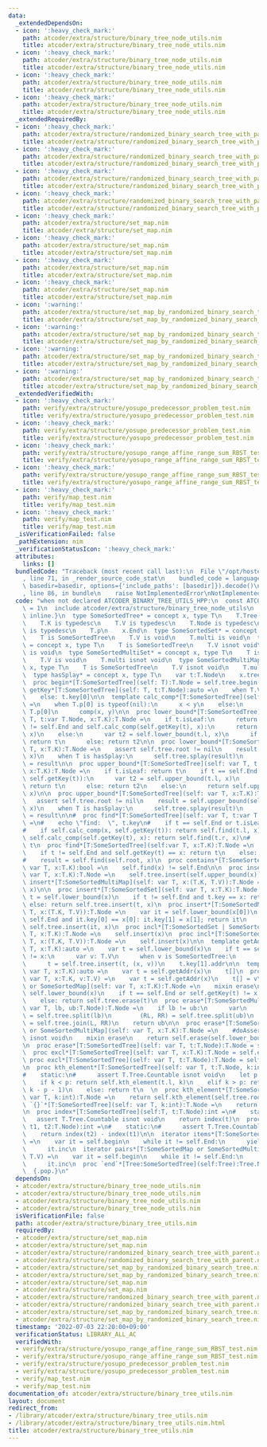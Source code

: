 ```yaml
---
data:
  _extendedDependsOn:
  - icon: ':heavy_check_mark:'
    path: atcoder/extra/structure/binary_tree_node_utils.nim
    title: atcoder/extra/structure/binary_tree_node_utils.nim
  - icon: ':heavy_check_mark:'
    path: atcoder/extra/structure/binary_tree_node_utils.nim
    title: atcoder/extra/structure/binary_tree_node_utils.nim
  - icon: ':heavy_check_mark:'
    path: atcoder/extra/structure/binary_tree_node_utils.nim
    title: atcoder/extra/structure/binary_tree_node_utils.nim
  - icon: ':heavy_check_mark:'
    path: atcoder/extra/structure/binary_tree_node_utils.nim
    title: atcoder/extra/structure/binary_tree_node_utils.nim
  _extendedRequiredBy:
  - icon: ':heavy_check_mark:'
    path: atcoder/extra/structure/randomized_binary_search_tree_with_parent.nim
    title: atcoder/extra/structure/randomized_binary_search_tree_with_parent.nim
  - icon: ':heavy_check_mark:'
    path: atcoder/extra/structure/randomized_binary_search_tree_with_parent.nim
    title: atcoder/extra/structure/randomized_binary_search_tree_with_parent.nim
  - icon: ':heavy_check_mark:'
    path: atcoder/extra/structure/randomized_binary_search_tree_with_parent.nim
    title: atcoder/extra/structure/randomized_binary_search_tree_with_parent.nim
  - icon: ':heavy_check_mark:'
    path: atcoder/extra/structure/randomized_binary_search_tree_with_parent.nim
    title: atcoder/extra/structure/randomized_binary_search_tree_with_parent.nim
  - icon: ':heavy_check_mark:'
    path: atcoder/extra/structure/set_map.nim
    title: atcoder/extra/structure/set_map.nim
  - icon: ':heavy_check_mark:'
    path: atcoder/extra/structure/set_map.nim
    title: atcoder/extra/structure/set_map.nim
  - icon: ':heavy_check_mark:'
    path: atcoder/extra/structure/set_map.nim
    title: atcoder/extra/structure/set_map.nim
  - icon: ':heavy_check_mark:'
    path: atcoder/extra/structure/set_map.nim
    title: atcoder/extra/structure/set_map.nim
  - icon: ':warning:'
    path: atcoder/extra/structure/set_map_by_randomized_binary_search_tree.nim
    title: atcoder/extra/structure/set_map_by_randomized_binary_search_tree.nim
  - icon: ':warning:'
    path: atcoder/extra/structure/set_map_by_randomized_binary_search_tree.nim
    title: atcoder/extra/structure/set_map_by_randomized_binary_search_tree.nim
  - icon: ':warning:'
    path: atcoder/extra/structure/set_map_by_randomized_binary_search_tree.nim
    title: atcoder/extra/structure/set_map_by_randomized_binary_search_tree.nim
  - icon: ':warning:'
    path: atcoder/extra/structure/set_map_by_randomized_binary_search_tree.nim
    title: atcoder/extra/structure/set_map_by_randomized_binary_search_tree.nim
  _extendedVerifiedWith:
  - icon: ':heavy_check_mark:'
    path: verify/extra/structure/yosupo_predecessor_problem_test.nim
    title: verify/extra/structure/yosupo_predecessor_problem_test.nim
  - icon: ':heavy_check_mark:'
    path: verify/extra/structure/yosupo_predecessor_problem_test.nim
    title: verify/extra/structure/yosupo_predecessor_problem_test.nim
  - icon: ':heavy_check_mark:'
    path: verify/extra/structure/yosupo_range_affine_range_sum_RBST_test.nim
    title: verify/extra/structure/yosupo_range_affine_range_sum_RBST_test.nim
  - icon: ':heavy_check_mark:'
    path: verify/extra/structure/yosupo_range_affine_range_sum_RBST_test.nim
    title: verify/extra/structure/yosupo_range_affine_range_sum_RBST_test.nim
  - icon: ':heavy_check_mark:'
    path: verify/map_test.nim
    title: verify/map_test.nim
  - icon: ':heavy_check_mark:'
    path: verify/map_test.nim
    title: verify/map_test.nim
  _isVerificationFailed: false
  _pathExtension: nim
  _verificationStatusIcon: ':heavy_check_mark:'
  attributes:
    links: []
  bundledCode: "Traceback (most recent call last):\n  File \"/opt/hostedtoolcache/Python/3.10.6/x64/lib/python3.10/site-packages/onlinejudge_verify/documentation/build.py\"\
    , line 71, in _render_source_code_stat\n    bundled_code = language.bundle(stat.path,\
    \ basedir=basedir, options={'include_paths': [basedir]}).decode()\n  File \"/opt/hostedtoolcache/Python/3.10.6/x64/lib/python3.10/site-packages/onlinejudge_verify/languages/nim.py\"\
    , line 86, in bundle\n    raise NotImplementedError\nNotImplementedError\n"
  code: "when not declared ATCODER_BINARY_TREE_UTILS_HPP:\n  const ATCODER_BINARY_TREE_UTILS_HPP*\
    \ = 1\n  include atcoder/extra/structure/binary_tree_node_utils\n  {.push discardable\
    \ inline.}\n  type SomeSortedTree* = concept x, type T\n    T.Tree is BinaryTree\n\
    \    T.K is typedesc\n    T.V is typedesc\n    T.Node is typedesc\n    T.multi\
    \ is typedesc\n    T.p\n    x.End\n  type SomeSortedSet* = concept x, type T\n\
    \    T is SomeSortedTree\n    T.V is void\n    T.multi is void\n  type SomeSortedMap*\
    \ = concept x, type T\n    T is SomeSortedTree\n    T.V isnot void\n    T.multi\
    \ is void\n  type SomeSortedMultiSet* = concept x, type T\n    T is SomeSortedTree\n\
    \    T.V is void\n    T.multi isnot void\n  type SomeSortedMultiMap* = concept\
    \ x, type T\n    T is SomeSortedTree\n    T.V isnot void\n    T.multi isnot void\n\
    \  type hasSplay* = concept x, type T\n    var t:T.Node\n    x.tree.splay(t)\n\
    \  proc begin*[T:SomeSortedTree](self: T):T.Node = self.tree.begin()\n\n  proc\
    \ getKey*[T:SomeSortedTree](self: T, t:T.Node):auto =\n    when T.V is void: t.key\n\
    \    else: t.key[0]\n\n  template calc_comp*[T:SomeSortedTree](self:T, x, y:T.K):bool\
    \ =\n    when T.p[0] is typeof(nil):\n      x < y\n    else:\n      let comp =\
    \ T.p[0]\n      comp(x, y)\n\n  proc lower_bound*[T:SomeSortedTree](self: var\
    \ T, t:var T.Node, x:T.K):T.Node =\n    if t.isLeaf:\n      return t\n    if t\
    \ != self.End and self.calc_comp(self.getKey(t), x):\n      return self.lower_bound(t.r,\
    \ x)\n    else:\n      var t2 = self.lower_bound(t.l, x)\n      if t2.isLeaf:\
    \ return t\n      else: return t2\n\n  proc lower_bound*[T:SomeSortedTree](self:var\
    \ T, x:T.K):T.Node =\n    assert self.tree.root != nil\n    result = self.lower_bound(self.tree.root,\
    \ x)\n    when T is hasSplay:\n      self.tree.splay(result)\n      self.tree.root\
    \ = result\n\n  proc upper_bound*[T:SomeSortedTree](self: var T, t:var T.Node,\
    \ x:T.K):T.Node =\n    if t.isLeaf: return t\n    if t == self.End or self.calc_comp(x,\
    \ self.getKey(t)):\n      var t2 = self.upper_bound(t.l, x)\n      if t2.isLeaf:\
    \ return t\n      else: return t2\n    else:\n      return self.upper_bound(t.r,\
    \ x)\n\n  proc upper_bound*[T:SomeSortedTree](self: var T, x:T.K):T.Node =\n \
    \   assert self.tree.root != nil\n    result = self.upper_bound(self.tree.root,\
    \ x)\n    when T is hasSplay:\n      self.tree.splay(result)\n      self.tree.root\
    \ = result\n\n#  proc find*[T:SomeSortedTree](self: var T, t:var T.Node, x:T.K):T.Node\
    \ =\n#    echo \"find:  \", t.key\n#    if t == self.End or t.isLeaf: return self.End\n\
    #    if self.calc_comp(x, self.getKey(t)): return self.find(t.l, x)\n#    elif\
    \ self.calc_comp(self.getKey(t), x): return self.find(t.r, x)\n#    else: return\
    \ t\n  proc find*[T:SomeSortedTree](self:var T, x:T.K):T.Node =\n    var t = self.lower_bound(x)\n\
    \    if t != self.End and self.getKey(t) == x: return t\n    else: return self.End\n\
    #    result = self.find(self.root, x)\n  proc contains*[T:SomeSortedTree](self:\
    \ var T, x:T.K):bool =\n    self.find(x) != self.End\n\n  proc insert*[T:SomeSortedMultiSet](self:\
    \ var T, x:T.K):T.Node =\n    self.tree.insert(self.upper_bound(x), x)\n  proc\
    \ insert*[T:SomeSortedMultiMap](self: var T, x:(T.K, T.V)):T.Node =\n    self.tree.insert(self.upper_bound(x[0]),\
    \ x)\n\n  proc insert*[T:SomeSortedSet](self: var T, x:T.K):T.Node =\n    var\
    \ t = self.lower_bound(x)\n    if t != self.End and t.key == x: return t\n   \
    \ else: return self.tree.insert(t, x)\n  proc insert*[T:SomeSortedMap](self: var\
    \ T, x:(T.K, T.V)):T.Node =\n    var it = self.lower_bound(x[0])\n    if it !=\
    \ self.End and it.key[0] == x[0]: it.key[1] = x[1]; return it\n    else: return\
    \ self.tree.insert(it, x)\n  proc incl*[T:SomeSortedSet | SomeSortedMultiSet](self:var\
    \ T, x:T.K):T.Node =\n    self.insert(x)\n  proc incl*[T:SomeSortedMap | SomeSortedMultiMap](self:var\
    \ T, x:(T.K, T.V)):T.Node =\n    self.insert(x)\n\n  template getAddr*[T:SomeSortedMap](self:var\
    \ T, x:T.K):auto =\n    var t = self.lower_bound(x)\n    if t == self.End or t.key[0]\
    \ != x:\n      var v: T.V\n      when v is SomeSortedTree:\n        v.init()\n\
    \      t = self.tree.insert(t, (x, v))\n    t.key[1].addr\n\n  template `[]`*[T:SomeSortedMap](self:\
    \ var T, x:T.K):auto =\n    var t = self.getAddr(x)\n    t[]\n  proc `[]=`*[T:SomeSortedMap](self:\
    \ var T, x:T.K, v:T.V) =\n    var t = self.getAddr(x)\n    t[] = v\n\n  proc erase*[T:SomeSortedSet\
    \ or SomeSortedMap](self: var T, x:T.K):T.Node =\n    mixin erase\n    var t =\
    \ self.lower_bound(x)\n    if t == self.End or self.getKey(t) != x: return self.End\n\
    \    else: return self.tree.erase(t)\n  proc erase*[T:SomeSortedMultiSet or SomeSortedMultiMap](self:\
    \ var T, lb, ub:T.Node):T.Node =\n    if lb != ub:\n      var\n        (L, R)\
    \ = self.tree.split(lb)\n        (RL, RR) = self.tree.split(ub)\n      self.tree.root\
    \ = self.tree.join(L, RR)\n    return ub\n\n  proc erase*[T:SomeSortedMultiSet\
    \ or SomeSortedMultiMap](self: var T, x:T.K):T.Node =\n    #doAssert T.Tree.Countable\
    \ isnot void\n    mixin erase\n    return self.erase(self.lower_bound(x), self.upper_bound(x))\n\
    \n  proc erase*[T:SomeSortedTree](self: var T, t:T.Node):T.Node = self.tree.erase(t)\n\
    \  proc excl*[T:SomeSortedTree](self: var T, x:T.K):T.Node = self.erase(x)\n \
    \ proc excl*[T:SomeSortedTree](self: var T, t:T.Node):T.Node = self.erase(t)\n\
    \n  proc kth_element*[T:SomeSortedTree](self: var T, t:T.Node, k:int):T.Node =\n\
    #    static:\n#      assert T.Tree.Countable isnot void\n    let p = t.l.cnt\n\
    \    if k < p: return self.kth_element(t.l, k)\n    elif k > p: return self.kth_element(t.r,\
    \ k - p - 1)\n    else: return t\n  \n  proc kth_element*[T:SomeSortedTree](self:\
    \ var T, k:int):T.Node =\n    return self.kth_element(self.tree.root, k)\n  proc\
    \ `{}`*[T:SomeSortedTree](self: var T, k:int):T.Node =\n    return self.kth_element(k)\n\
    \n  proc index*[T:SomeSortedTree](self:T, t:T.Node):int =\n#    static:\n#   \
    \   assert T.Tree.Countable isnot void\n    return index(t)\n  proc distance*[T:SomeSortedTree](self:T,\
    \ t1, t2:T.Node):int =\n#    static:\n#      assert T.Tree.Countable isnot void\n\
    \    return index(t2) - index(t1)\n\n  iterator items*[T:SomeSortedSet or SomeSortedMultiSet](self:T):T.K\
    \ =\n    var it = self.begin\n    while it != self.End:\n      yield it.key\n\
    \      it.inc\n  iterator pairs*[T:SomeSortedMap or SomeSortedMultiMap](self:T):(T.K,\
    \ T.V) =\n    var it = self.begin\n    while it != self.End:\n      yield it.key\n\
    \      it.inc\n  proc `end`*[Tree:SomeSortedTree](self:Tree):Tree.Node = self.End\n\
    \  {.pop.}\n"
  dependsOn:
  - atcoder/extra/structure/binary_tree_node_utils.nim
  - atcoder/extra/structure/binary_tree_node_utils.nim
  - atcoder/extra/structure/binary_tree_node_utils.nim
  - atcoder/extra/structure/binary_tree_node_utils.nim
  isVerificationFile: false
  path: atcoder/extra/structure/binary_tree_utils.nim
  requiredBy:
  - atcoder/extra/structure/set_map.nim
  - atcoder/extra/structure/set_map.nim
  - atcoder/extra/structure/randomized_binary_search_tree_with_parent.nim
  - atcoder/extra/structure/randomized_binary_search_tree_with_parent.nim
  - atcoder/extra/structure/set_map_by_randomized_binary_search_tree.nim
  - atcoder/extra/structure/set_map_by_randomized_binary_search_tree.nim
  - atcoder/extra/structure/set_map.nim
  - atcoder/extra/structure/set_map.nim
  - atcoder/extra/structure/randomized_binary_search_tree_with_parent.nim
  - atcoder/extra/structure/randomized_binary_search_tree_with_parent.nim
  - atcoder/extra/structure/set_map_by_randomized_binary_search_tree.nim
  - atcoder/extra/structure/set_map_by_randomized_binary_search_tree.nim
  timestamp: '2022-07-03 22:20:00+09:00'
  verificationStatus: LIBRARY_ALL_AC
  verifiedWith:
  - verify/extra/structure/yosupo_range_affine_range_sum_RBST_test.nim
  - verify/extra/structure/yosupo_range_affine_range_sum_RBST_test.nim
  - verify/extra/structure/yosupo_predecessor_problem_test.nim
  - verify/extra/structure/yosupo_predecessor_problem_test.nim
  - verify/map_test.nim
  - verify/map_test.nim
documentation_of: atcoder/extra/structure/binary_tree_utils.nim
layout: document
redirect_from:
- /library/atcoder/extra/structure/binary_tree_utils.nim
- /library/atcoder/extra/structure/binary_tree_utils.nim.html
title: atcoder/extra/structure/binary_tree_utils.nim
---
```

